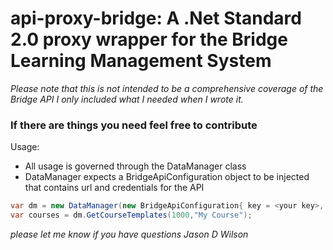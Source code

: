 # api-proxy-bridge:  A .Net Standard 2.0 proxy wrapper for the Bridge Learning Management System

*Please note that this is not intended to be a comprehensive coverage of the Bridge API
I only included what I needed when I wrote it.*

### If there are things you need feel free to contribute

Usage:
- All usage is governed through the DataManager class
- DataManager expects a BridgeApiConfiguration object to be injected that contains url and credentials for the API

```csharp
var dm = new DataManager(new BridgeApiConfiguration{ key = <your key>, url = <your url> });
var courses = dm.GetCourseTemplates(1000,"My Course");
```

*please let me know if you have questions
Jason D Wilson*


